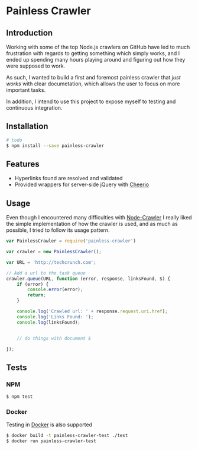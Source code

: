 
# Painless Crawler

## Introduction

Working with some of the top Node.js crawlers on GitHub have led to much frustration with regards to getting something which simply works, and I ended up spending many hours playing around and figuring out how they were supposed to work.

As such, I wanted to build a first and foremost painless crawler that *just works* with clear documetation, which allows the user to focus on more important tasks.

In addition, I intend to use this project to expose myself to testing and continuous integration.

## Installation

```bash
# todo
$ npm install --save painless-crawler
```

## Features

- Hyperlinks found are resolved and validated 
- Provided wrappers for server-side jQuery with [Cheerio](https://github.com/cheeriojs/cheerio)
 
## Usage

Even though I encountered many difficulties with [Node-Crawler](https://github.com/sylvinus/node-crawler) I really liked the simple implementation of how the crawler is used, and as much as possible, I tried to follow its usage pattern. 

```javascript
var PainlessCrawler = require('painless-crawler')

var crawler = new PainlessCrawler();

var URL = 'http://techcrunch.com';

// Add a url to the task queue
crawler.queue(URL, function (error, response, linksFound, $) {
    if (error) {
        console.error(error);
        return;
    }

    console.log('Crawled url: ' + response.request.uri.href);
    console.log('Links Found: ');
    console.log(linksFound);


    // do things with document $

});
```

## Tests

### NPM
```bash
$ npm test
```

### Docker

Testing in [Docker](https://www.docker.com) is also supported
```bash
$ docker build -t painless-crawler-test ./test
$ docker run painless-crawler-test
```
